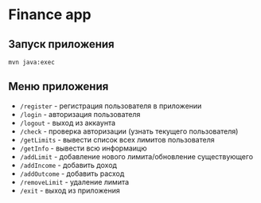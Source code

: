 # Finance app

## Запуск приложения

``mvn java:exec``

## Меню приложения

- `/register` - регистрация пользователя в приложении
- `/login` - авторизация пользователя
- `/logout` - выход из аккаунта
- `/check` - проверка авторизации (узнать текущего пользователя)
- `/getLimits` - вывести список всех лимитов пользователя
- `/getInfo` - вывести всю информаицю
- `/addLimit` - добавление нового лимита/обновление существующего
- `/addIncome` - добавить доход
- `/addOutcome` - добавить расход
- `/removeLimit` - удаление лимита
- `/exit` - выход из приложения